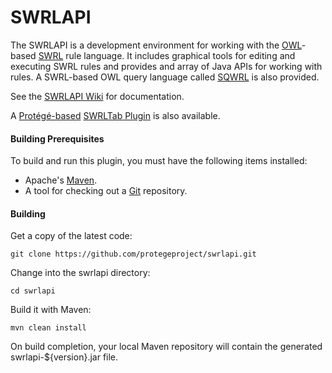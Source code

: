 SWRLAPI
=======

The SWRLAPI is a development environment for working with the [OWL](http://en.wikipedia.org/wiki/Web_Ontology_Language)-based [SWRL](http://www.w3.org/Submission/SWRL/) rule language. 
It includes graphical tools for editing and executing SWRL rules and provides and array of Java APIs for working with rules. A SWRL-based OWL query language called [SQWRL](https://github.com/protegeproject/swrlapi/wiki/SQWRL) is also provided.

See the [SWRLAPI Wiki](https://github.com/protegeproject/swrlapi/wiki) for documentation.

A [Protégé-based](http://protege.stanford.edu/) [SWRLTab Plugin](https://github.com/protegeproject/swrltab-plugin) is also available. 

#### Building Prerequisites

To build and run this plugin, you must have the following items installed:

+ Apache's [Maven](http://maven.apache.org/index.html).
+ A tool for checking out a [Git](http://git-scm.com/) repository.

#### Building

Get a copy of the latest code:

    git clone https://github.com/protegeproject/swrlapi.git 

Change into the swrlapi directory:

    cd swrlapi

Build it with Maven:

    mvn clean install

On build completion, your local Maven repository will contain the generated swrlapi-${version}.jar file.


